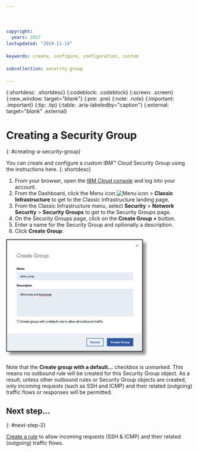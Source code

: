```yaml
---



copyright:
  years: 2017
lastupdated: "2019-11-14"

keywords: create, configure, configuration, custom

subcollection: security-group

---
```


{:shortdesc: .shortdesc}
{:codeblock: .codeblock}
{:screen: .screen}
{:new_window: target="_blank_"}
{:pre: .pre}
{:note: .note}
{:important: .important}
{:tip: .tip}
{:table: .aria-labeledby="caption"}
{:external: target="_blank_" .external}

# Creating a Security Group
{: #creating-a-security-group}

You can create and configure a custom IBM™ Cloud Security Group using the instructions here.
{: shortdesc}

1. From your browser, open the [IBM Cloud console](https://cloud.ibm.com/) and log into your account.
2. From the Dashboard, click the Menu icon ![Menu icon](../../icons/icon_hamburger.svg) > **Classic Infrastructure** to get to the Classic Infrastructure landing page.
3. From the Classic Infrastructure menu, select **Security** >  **Network Security** > **Security Groups** to get to the Security Groups page.
4. On the Security Groups page, click on the **Create Group +** button.
5. Enter a name for the Security Group and optionally a description.
6. Click **Create Group**.

![Create a Security Group](./images/create_sg.jpg)

Note that the **Create group with a default…** checkbox is unmarked. This means no outbound rule will be created for this Security Group object. As a result, unless other outbound rules or Security Group objects are created, only incoming requests (such as SSH and ICMP) and their related (outgoing) traffic flows or responses will be permitted.

## Next step...
{: #next-step-2}

[Create a rule](/docs/security-groups?topic=security-groups-creating-a-new-rule) to allow incoming requests (SSH & ICMP) and their related (outgoing) traffic flows.  
